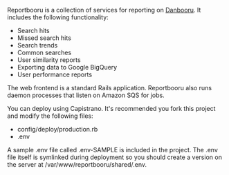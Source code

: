 Reportbooru is a collection of services for reporting on [Danbooru](https://danbooru.donmai.us). It includes the following functionality:

* Search hits
* Missed search hits
* Search trends
* Common searches
* User similarity reports
* Exporting data to Google BigQuery
* User performance reports

The web frontend is a standard Rails application. Reportbooru also runs daemon processes that listen on Amazon SQS for jobs.

You can deploy using Capistrano. It's recommended you fork this project and
modify the following files:

* config/deploy/production.rb
* .env

A sample .env file called .env-SAMPLE is included in the project. The .env
file itself is symlinked during deployment so you should create a version on
the server at /var/www/reportbooru/shared/.env.
